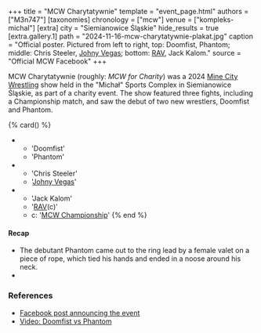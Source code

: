 +++
title = "MCW Charytatywnie"
template = "event_page.html"
authors = ["M3n747"]
[taxonomies]
chronology = ["mcw"]
venue = ["kompleks-michal"]
[extra]
city = "Siemianowice Śląskie"
hide_results = true
[extra.gallery.1]
path = "2024-11-16-mcw-charytatywnie-plakat.jpg"
caption = "Official poster. Pictured from left to right, top: Doomfist, Phantom; middle: Chris Steeler, [Johny Vegas](@/w/johny-vegas.md); bottom: [RAV](@/w/rav.md), Jack Kalom."
source = "Official MCW Facebook"
+++

MCW Charytatywnie (roughly: _MCW for Charity_) was a 2024 [Mine City Wrestling](@/o/mcw.md) show held in the "Michał" Sports Complex in Siemianowice Śląskie, as part of a charity event. The show featured three fights, including a Championship match, and saw the debut of two new wrestlers, Doomfist and Phantom.

{% card() %}
- - 'Doomfist'
  - 'Phantom'
- - 'Chris Steeler'
  - '[Johny Vegas](@/w/johny-vegas.md)'
- - 'Jack Kalom'
  - '[RAV](@/w/rav.md)(c)'
  - c: '[MCW Championship](@/c/mcw-championship.md)'
{% end %}

#### Recap
* The debutant Phantom came out to the ring lead by a female valet on a piece of rope, which tied his hands and ended in a noose around his neck.
* 

### References

* [Facebook post announcing the event](https://www.facebook.com/minecitywrestling/posts/pfbid02RgeZnLCLQk99euChtiEaBtD7jfVWMFUjvYBzh8a7vXrxtnJyj19iU7KWXjMJZ1jdl)
* [Video: Doomfist vs Phantom](https://www.youtube.com/watch?v=NosWwenwHFU)
